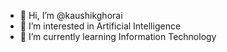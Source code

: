 - 👋 Hi, I’m @kaushikghorai
- 👀 I’m interested in Artificial Intelligence 
- 🌱 I’m currently learning Information Technology 
<!---
kaushikghorai/kaushikghorai is a ✨ special ✨ repository because its `README.md` (this file) appears on your GitHub profile.
You can click the Preview link to take a look at your changes.
--->
